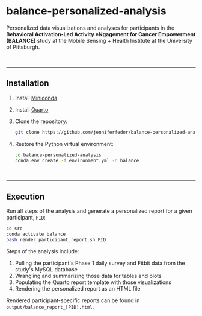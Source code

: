# balance-personalized-analysis

Personalized data visualizations and analyses for participants in the **Behavioral Activation-Led Activity eNgagement for Cancer Empowerment (BALANCE)** study at the Mobile Sensing + Health Institute at the University of Pittsburgh.  

<br>

---

## Installation

1. Install [Miniconda](https://docs.anaconda.com/free/miniconda/miniconda-install/)

2. Install [Quarto](https://quarto.org/docs/get-started/) 

3. Clone the repository:

    ```bash
    git clone https://github.com/jenniferfedor/balance-personalized-analysis
    ```

4. Restore the Python virtual environment:

    ```bash
    cd balance-personalized-analysis
    conda env create -f environment.yml -n balance
    ```

<br>

---

## Execution 

Run all steps of the analysis and generate a personalized report for a given participant, `PID`:

```bash
cd src
conda activate balance
bash render_participant_report.sh PID
```

Steps of the analysis include:

1. Pulling the participant's Phase 1 daily survey and Fitbit data from the study's MySQL database  
2. Wrangling and summarizing those data for tables and plots  
3. Populating the Quarto report template with those visualizations
4. Rendering the personalized report as an HTML file 

Rendered participant-specific reports can be found in `output/balance_report_[PID].html`.    